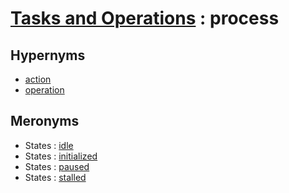 # [Tasks and Operations][1] : process

## Hypernyms

  - [action](action.md)
  - [operation](operation.md)

## Meronyms

  - States : [idle](/States/idle.md)
  - States : [initialized](/States/initialized.md)
  - States : [paused](/States/paused.md)
  - States : [stalled](/States/stalled.md)

[1]: README.md
